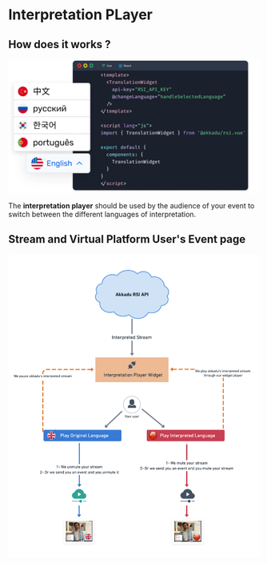# Interpretation PLayer

## How does it works ? 

![An image](../images/interpretation-player.png)


The **interpretation player** should be used by the audience of your event to switch between the different languages of interpretation.
## Stream and Virtual Platform User's Event page
 ![An image](../images/stream-vp-user-page-long.png) 
